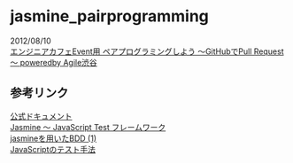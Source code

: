 jasmine_pairprogramming
=======================
2012/08/10  
[エンジニアカフェEvent用 ペアプログラミングしよう ～GitHubでPull Request～ poweredby Agile渋谷](http://www.zusaar.com/event/327104)

## 参考リンク
[公式ドキュメント](https://jasmine.github.io/)  
[Jasmine ～ JavaScript Test フレームワーク](http://atmarkplant-dj.blogspot.jp/2011/09/jasmine-javascript-test.html)  
[jasmineを用いたBDD (1)](http://garafu.blogspot.jp/2012/07/jasminebdd-1.html)  
[JavaScriptのテスト手法](http://ameblo.jp/ca-1pixel/entry-11279972790.html)

